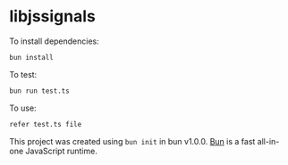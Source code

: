 # libjssignals

To install dependencies:

```bash
bun install
```

To test:

```bash
bun run test.ts
```

To use:
```txt
refer test.ts file
```

This project was created using `bun init` in bun v1.0.0. [Bun](https://bun.sh) is a fast all-in-one JavaScript runtime.
